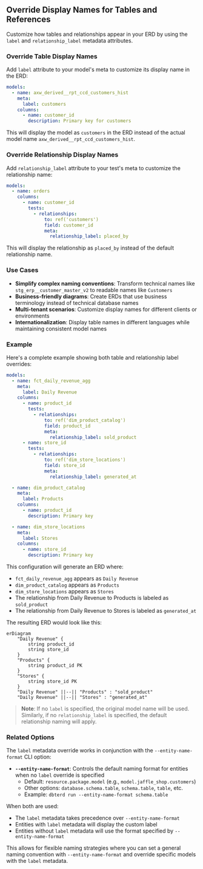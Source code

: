 ## Override Display Names for Tables and References

Customize how tables and relationships appear in your ERD by using the `label` and `relationship_label` metadata attributes.

### Override Table Display Names

Add `label` attribute to your model's meta to customize its display name in the ERD:

```yaml
models:
  - name: axw_derived__rpt_ccd_customers_hist
    meta:
      label: customers
    columns:
      - name: customer_id
        description: Primary key for customers
```

This will display the model as `customers` in the ERD instead of the actual model name `axw_derived__rpt_ccd_customers_hist`.

### Override Relationship Display Names

Add `relationship_label` attribute to your test's meta to customize the relationship name:

```yaml
models:
  - name: orders
    columns:
      - name: customer_id
        tests:
          - relationships:
              to: ref('customers')
              field: customer_id
              meta:
                relationship_label: placed_by
```

This will display the relationship as `placed_by` instead of the default relationship name.

### Use Cases

- **Simplify complex naming conventions**: Transform technical names like `stg_erp__customer_master_v2` to readable names like `Customers`
- **Business-friendly diagrams**: Create ERDs that use business terminology instead of technical database names
- **Multi-tenant scenarios**: Customize display names for different clients or environments
- **Internationalization**: Display table names in different languages while maintaining consistent model names

### Example

Here's a complete example showing both table and relationship label overrides:

```yaml
models:
  - name: fct_daily_revenue_agg
    meta:
      label: Daily Revenue
    columns:
      - name: product_id
        tests:
          - relationships:
              to: ref('dim_product_catalog')
              field: product_id
              meta:
                relationship_label: sold_product
      - name: store_id
        tests:
          - relationships:
              to: ref('dim_store_locations')
              field: store_id
              meta:
                relationship_label: generated_at

  - name: dim_product_catalog
    meta:
      label: Products
    columns:
      - name: product_id
        description: Primary key

  - name: dim_store_locations
    meta:
      label: Stores
    columns:
      - name: store_id
        description: Primary key
```

This configuration will generate an ERD where:
- `fct_daily_revenue_agg` appears as `Daily Revenue`
- `dim_product_catalog` appears as `Products`
- `dim_store_locations` appears as `Stores`
- The relationship from Daily Revenue to Products is labeled as `sold_product`
- The relationship from Daily Revenue to Stores is labeled as `generated_at`

The resulting ERD would look like this:

```mermaid
erDiagram
    "Daily Revenue" {
        string product_id
        string store_id
    }
    "Products" {
        string product_id PK
    }
    "Stores" {
        string store_id PK
    }
    "Daily Revenue" ||--|| "Products" : "sold_product"
    "Daily Revenue" ||--|| "Stores" : "generated_at"
```

> **Note**: If no `label` is specified, the original model name will be used. Similarly, if no `relationship_label` is specified, the default relationship naming will apply.

### Related Options

The `label` metadata override works in conjunction with the `--entity-name-format` CLI option:

- **`--entity-name-format`**: Controls the default naming format for entities when no `label` override is specified
  - Default: `resource.package.model` (e.g., `model.jaffle_shop.customers`)
  - Other options: `database.schema.table`, `schema.table`, `table`, etc.
  - Example: `dbterd run --entity-name-format schema.table`

When both are used:
- The `label` metadata takes precedence over `--entity-name-format`
- Entities with `label` metadata will display the custom label
- Entities without `label` metadata will use the format specified by `--entity-name-format`

This allows for flexible naming strategies where you can set a general naming convention with `--entity-name-format` and override specific models with the `label` metadata.
